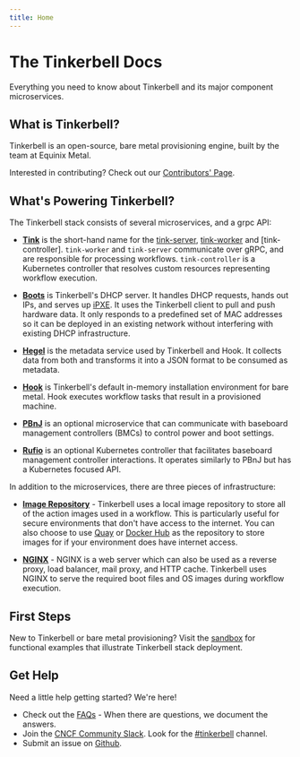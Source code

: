 ```yaml
---
title: Home
---
```


# The Tinkerbell Docs

Everything you need to know about Tinkerbell and its major component microservices.

## What is Tinkerbell?

Tinkerbell is an open-source, bare metal provisioning engine, built by the team at Equinix Metal.

Interested in contributing? Check out our [Contributors' Page].

## What's Powering Tinkerbell?

The Tinkerbell stack consists of several microservices, and a grpc API:

- [**Tink**] is the short-hand name for the [tink-server], [tink-worker] and [tink-controller].
  `tink-worker` and `tink-server` communicate over gRPC, and are responsible for processing workflows.
  `tink-controller` is a Kubernetes controller that resolves custom resources representing workflow execution.

- [**Boots**] is Tinkerbell's DHCP server.
  It handles DHCP requests, hands out IPs, and serves up [iPXE].
  It uses the Tinkerbell client to pull and push hardware data.
  It only responds to a predefined set of MAC addresses so it can be deployed in an existing network without interfering with existing DHCP infrastructure.

- [**Hegel**] is the metadata service used by Tinkerbell and Hook.
  It collects data from both and transforms it into a JSON format to be consumed as metadata.

- [**Hook**] is Tinkerbell's default in-memory installation environment for bare metal. Hook executes workflow tasks that result in a provisioned machine.

- [**PBnJ**] is an optional microservice that can communicate with baseboard management controllers (BMCs) to control power and boot settings.

- [**Rufio**] is an optional Kubernetes controller that facilitates baseboard management controller interactions. It operates similarly to PBnJ but has a Kubernetes focused API.

In addition to the microservices, there are three pieces of infrastructure:

- [**Image Repository**] -
  Tinkerbell uses a local image repository to store all of the action images used in a workflow.
  This is particularly useful for secure environments that don't have access to the internet.
  You can also choose to use [Quay] or [Docker Hub] as the repository to store images for if your environment does have internet access.

- [**NGINX**] - NGINX is a web server which can also be used as a reverse proxy, load balancer, mail proxy, and HTTP cache.
  Tinkerbell uses NGINX to serve the required boot files and OS images during workflow execution.

## First Steps

New to Tinkerbell or bare metal provisioning? Visit the [sandbox] for functional examples that illustrate Tinkerbell stack deployment.

## Get Help

Need a little help getting started? We're here!

- Check out the [FAQs] - When there are questions, we document the answers.
- Join the [CNCF Community Slack].
  Look for the [#tinkerbell] channel.
- Submit an issue on [Github].


[**boots**]: /services/boots
[**tink**]: https://github.com/tinkerbell/tink
[**nginx**]: https://www.nginx.com/
[**pbnj**]: https://github.com/tinkerbell/pbnj
[**hook**]: /services/hook
[**image repository**]: https://hub.docker.com/_/registry
[**hegel**]: /services/hegel
[**rufio**]: https://github.com/tinkerbell/rufio

[cncf community slack]: https://slack.cncf.io/
[contributors' page]: https://tinkerbell.org/community/contributors/
[docker hub]: https://hub.docker.com/
[faqs]: https://tinkerbell.org/faq/
[github]: https://github.com/tinkerbell
[ipxe]: https://ipxe.org/
[quay]: https://quay.io/
[tink-cli]: /services/tink-cli
[tink-server]: /services/tink-server
[tink-worker]: /services/tink-worker
[#tinkerbell]: https://app.slack.com/client/T08PSQ7BQ/C01SRB41GMT
[sandbox]: https://github.com/tinkerbell/sandbox